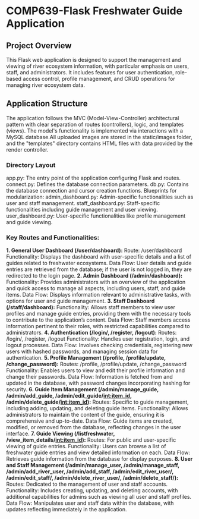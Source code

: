 #  COMP639-Flask Freshwater Guide Application

## Project Overview
This Flask web application is designed to support the management and viewing of river ecosystem information, with particular emphasis on users, staff, and administrators. It includes features for user authentication, role-based access control, profile management, and CRUD operations for managing river ecosystem data.
## Application Structure
The application follows the MVC (Model-View-Controller) architectural pattern with clear separation of routes (controllers), logic, and templates (views). The model's functionality is implemented via interactions with a MySQL database.All uploaded images are stored in the static/images folder, and the "templates" directory contains HTML files with data provided by the render controller.
### Directory Layout
app.py: The entry point of the application configuring Flask and routes.
connect.py: Defines the database connection parameters.
db.py: Contains the database connection and cursor creation functions.
Blueprints for modularization:
admin_dashboard.py: Admin-specific functionalities such as user and staff management.
staff_dashboard.py: Staff-specific functionalities including guide management and user viewing.
user_dashboard.py: User-specific functionalities like profile management and guide viewing.
### Key Routes and Functionalities:
**1. General User Dashboard (/user/dashboard):**
Route: /user/dashboard
Functionality: Displays the dashboard with user-specific details and a list of guides related to freshwater ecosystems.
Data Flow: User details and guide entries are retrieved from the database; if the user is not logged in, they are redirected to the login page.
**2. Admin Dashboard (/admin/dashboard):**
Functionality: Provides administrators with an overview of the application and quick access to manage all aspects, including users, staff, and guide items.
Data Flow: Displays information relevant to administrative tasks, with options for user and guide management.
**3. Staff Dashboard (/staff/dashboard):**
Functionality: Allows staff members to view user profiles and manage guide entries, providing them with the necessary tools to contribute to the application’s content.
Data Flow: Staff members access information pertinent to their roles, with restricted capabilities compared to administrators.
**4. Authentication (/login/, /register, /logout):**
Routes: /login/, /register, /logout
Functionality: Handles user registration, login, and logout processes.
Data Flow: Involves checking credentials, registering new users with hashed passwords, and managing session data for authentication.
**5. Profile Management (/profile, /profile/update, /change_password):**
Routes: /profile, /profile/update, /change_password
Functionality: Enables users to view and edit their profile information and change their passwords.
Data Flow: Information is fetched from and updated in the database, with password changes incorporating hashing for security.
**6. Guide Item Management (/admin/manage_guide, /admin/add_guide, /admin/edit_guide/<int:item_id>, /admin/delete_guide/<int:item_id>):**
Routes: Specific to guide management, including adding, updating, and deleting guide items.
Functionality: Allows administrators to maintain the content of the guide, ensuring it is comprehensive and up-to-date.
Data Flow: Guide items are created, modified, or removed from the database, reflecting changes in the user interface.
**7. Guide Viewing (/listfreshwater, /view_item_details/<int:item_id>):**
Routes: For public and user-specific viewing of guide entries.
Functionality: Users can browse a list of freshwater guide entries and view detailed information on each.
Data Flow: Retrieves guide information from the database for display purposes.
**8. User and Staff Management (/admin/manage_user, /admin/manage_staff, /admin/add_river_user, /admin/add_staff, /admin/edit_river_user/<username>, /admin/edit_staff/<username>, /admin/delete_river_user/<username>, /admin/delete_staff/<username>):**
Routes: Dedicated to the management of user and staff accounts.
Functionality: Includes creating, updating, and deleting accounts, with additional capabilities for admins such as viewing all user and staff profiles.
Data Flow: Manipulates user and staff data within the database, with updates reflecting immediately in the application.
